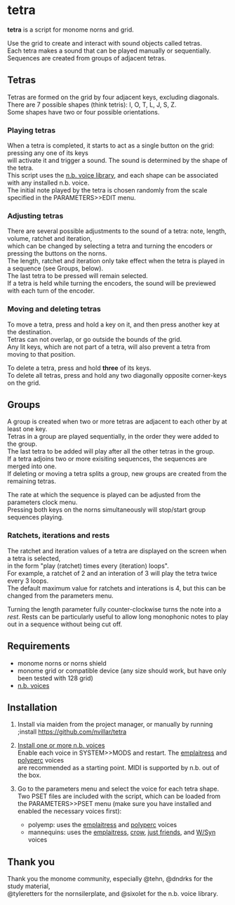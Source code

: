# tetra
**tetra** is a script for monome norns and grid.

Use the grid to create and interact with sound objects called tetras.  
Each tetra makes a sound that can be played manually or sequentially.  
Sequences are created from groups of adjacent tetras.

## Tetras

Tetras are formed on the grid by four adjacent keys, excluding diagonals.  
There are 7 possible shapes (think tetris): I, O, T, L, J, S, Z.  
Some shapes have two or four possible orientations.  

### Playing tetras
When a tetra is completed, it starts to act as a single button on the grid: pressing any one of its keys  
will activate it and trigger a sound. The sound is determined by the shape of the tetra.  
This script uses the [n.b. voice library](https://llllllll.co/t/n-b-et-al-v0-1/60374), and each shape can
be associated with any installed n.b. voice.  
The initial note played by the tetra is chosen randomly from the scale specified in the PARAMETERS>>EDIT menu.  

### Adjusting tetras
There are several possible adjustments to the sound of a tetra: note, length, volume, ratchet and iteration,  
which can be changed by selecting a tetra and turning the encoders or pressing the buttons on the norns.  
The length, ratchet and iteration only take effect when the tetra is played in a sequence (see Groups, below).  
The last tetra to be pressed will remain selected.  
If a tetra is held while turning the encoders, the sound will be previewed with each turn of the encoder.  

### Moving and deleting tetras
To move a tetra, press and hold a key on it, and then press another key at the destination.  
Tetras can not overlap, or go outside the bounds of the grid.  
Any lit keys, which are not part of a tetra, will also prevent a tetra from moving to that position.  

To delete a tetra, press and hold **three** of its keys.  
To delete all tetras, press and hold any two diagonally opposite corner-keys on the grid.  

## Groups

A group is created when two or more tetras are adjacent to each other by at least one key.  
Tetras in a group are played sequentially, in the order they were added to the group.  
The last tetra to be added will play after all the other tetras in the group.  
If a tetra adjoins two or more exisiting sequences, the sequences are merged into one.  
If deleting or moving a tetra splits a group, new groups are created from the remaining tetras.  

The rate at which the sequence is played can be adjusted from the parameters clock menu.  
Pressing both keys on the norns simultaneously will stop/start group sequences playing.  
 
### Ratchets, iterations and rests
The ratchet and iteration values of a tetra are displayed on the screen when a tetra is selected,  
in the form "play (ratchet) times every (iteration) loops".  
For example, a ratchet of 2 and an interation of 3 will play the tetra twice every 3 loops.  
The default maximum value for ratchets and interations is 4, but this can be changed from the parameters menu.

Turning the length parameter fully counter-clockwise turns the note into a _rest_.
Rests can be particularly useful to allow long monophonic notes to play out in a sequence without being cut off.  


## Requirements

- monome norns or norns shield
- monome grid or compatible device (any size should work,
but have only been tested with 128 grid)
- [n.b. voices](https://llllllll.co/t/n-b-et-al-v0-1/60374/155)  

## Installation

1. Install via maiden from the project manager, or manually by running 
    ;install https://github.com/nvillar/tetra

2. [Install one or more n.b. voices](https://llllllll.co/t/n-b-et-al-v0-1/60374/155)  
Enable each voice in SYSTEM>>MODS and restart. The [emplaitress](https://github.com/sixolet/emplaitress) and [polyperc](https://github.com/dstroud/nb_polyperc) voices  
are recommended as a starting point. MIDI is supported by n.b. out of the box.  

3. Go to the parameters menu and select the voice for each tetra shape. Two PSET files
are included with the script, which can be loaded from the PARAMETERS>>PSET menu (make sure you have installed and enabled the necessary voices first):    
    - polyemp: uses the [emplaitress](https://github.com/sixolet/emplaitress) and [polyperc](https://github.com/dstroud/nb_polyperc) voices  
    - mannequins: uses the [emplaitress](https://github.com/sixolet/emplaitress), [crow](https://github.com/sixolet/nb_crow), [just friends](https://github.com/sixolet/nb_jf), and [W/Syn](https://github.com/sixolet/nb_wsyn) voices

## Thank you

Thank you the monome community, especially @tehn, @dndrks for the study material,  
@tyleretters for the nornsilerplate, and @sixolet for the n.b. voice library.





